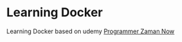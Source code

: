 
# Learning Docker

Learning Docker based on udemy [Programmer Zaman Now](https://github.com/ProgrammerZamanNow/)
